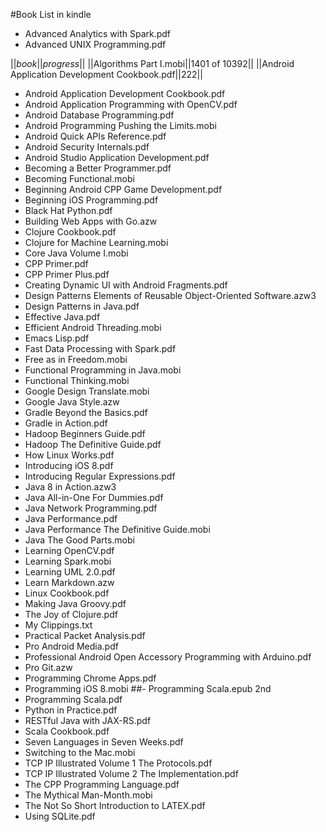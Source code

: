 #Book List in kindle


- Advanced Analytics with Spark.pdf
- Advanced UNIX Programming.pdf

||*book*||*progress*||
||Algorithms Part I.mobi||1401 of 10392||
||Android Application Development Cookbook.pdf||222||


- Android Application Development Cookbook.pdf
- Android Application Programming with OpenCV.pdf
- Android Database Programming.pdf
- Android Programming Pushing the Limits.mobi
- Android Quick APIs Reference.pdf
- Android Security Internals.pdf
- Android Studio Application Development.pdf
- Becoming a Better Programmer.pdf
- Becoming Functional.mobi
- Beginning Android CPP Game Development.pdf
- Beginning iOS Programming.pdf
- Black Hat Python.pdf
- Building Web Apps with Go.azw
- Clojure Cookbook.pdf
- Clojure for Machine Learning.mobi
- Core Java Volume I.mobi
- CPP Primer.pdf
- CPP Primer Plus.pdf
- Creating Dynamic UI with Android Fragments.pdf
- Design Patterns Elements of Reusable Object-Oriented Software.azw3
- Design Patterns in Java.pdf
- Effective Java.pdf
- Efficient Android Threading.mobi
- Emacs Lisp.pdf
- Fast Data Processing with Spark.pdf
- Free as in Freedom.mobi
- Functional Programming in Java.mobi
- Functional Thinking.mobi
- Google Design Translate.mobi
- Google Java Style.azw
- Gradle Beyond the Basics.pdf
- Gradle in Action.pdf
- Hadoop Beginners Guide.pdf
- Hadoop The Definitive Guide.pdf
- How Linux Works.pdf
- Introducing iOS 8.pdf
- Introducing Regular Expressions.pdf
- Java 8 in Action.azw3
- Java All-in-One For Dummies.pdf
- Java Network Programming.pdf
- Java Performance.pdf
- Java Performance The Definitive Guide.mobi
- Java The Good Parts.mobi
- Learning OpenCV.pdf
- Learning Spark.mobi
- Learning UML 2.0.pdf
- Learn Markdown.azw
- Linux Cookbook.pdf
- Making Java Groovy.pdf
- The Joy of Clojure.pdf
- My Clippings.txt
- Practical Packet Analysis.pdf
- Pro Android Media.pdf
- Professional Android Open Accessory Programming with Arduino.pdf
- Pro Git.azw
- Programming Chrome Apps.pdf
- Programming iOS 8.mobi
##- Programming Scala.epub 2nd
- Programming Scala.pdf
- Python in Practice.pdf
- RESTful Java with JAX-RS.pdf
- Scala Cookbook.pdf
- Seven Languages in Seven Weeks.pdf
- Switching to the Mac.mobi
- TCP IP Illustrated Volume 1 The Protocols.pdf
- TCP IP Illustrated Volume 2 The Implementation.pdf
- The CPP Programming Language.pdf
- The Mythical Man-Month.mobi
- The Not So Short Introduction to LATEX.pdf
- Using SQLite.pdf


